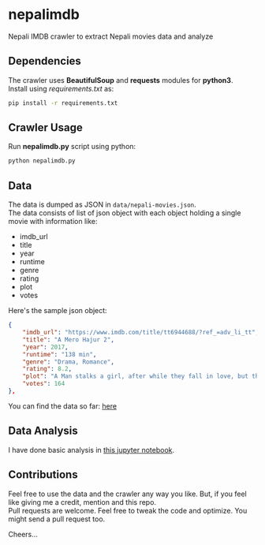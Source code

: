 # nepalimdb
Nepali IMDB crawler to extract Nepali movies data and analyze

## Dependencies
The crawler uses **BeautifulSoup** and **requests** modules for **python3**.  
Install using *requirements.txt* as:  
```bash
pip install -r requirements.txt
```

## Crawler Usage
Run **nepalimdb.py** script using python:  
```bash
python nepalimdb.py
```

## Data
The data is dumped as JSON in `data/nepali-movies.json`.  
The data consists of list of json object with each object holding a single movie with information like:  
- imdb_url
- title
- year
- runtime
- genre
- rating
- plot
- votes

Here's the sample json object:
```json
{
    "imdb_url": "https://www.imdb.com/title/tt6944688/?ref_=adv_li_tt",
    "title": "A Mero Hajur 2",
    "year": 2017,
    "runtime": "138 min",
    "genre": "Drama, Romance",
    "rating": 8.2,
    "plot": "A Man stalks a girl, after while they fall in love, but their relative don't want the girl to be with that man.",
    "votes": 164
},
```

You can find the data so far: [here](https://github.com/NISH1001/nepalimdb/tree/master/data)

## Data Analysis
I have done basic analysis in [this jupyter notebook](https://github.com/NISH1001/nepalimdb/blob/master/nepali-movie-analyzer.ipynb).

## Contributions
Feel free to use the data and the crawler any way you like. But, if you feel like giving me a credit, mention and this repo.  
Pull requests are welcome. Feel free to tweak the code and optimize. You might send a pull request too.  

Cheers...
